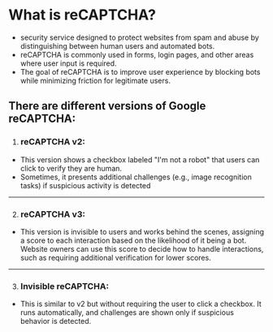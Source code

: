 # What is reCAPTCHA?

- security service designed to protect websites from spam and abuse by distinguishing between human users and automated bots.
- reCAPTCHA is commonly used in forms, login pages, and other areas where user input is required.
- The goal of reCAPTCHA is to improve user experience by blocking bots while minimizing friction for legitimate users.

## There are different versions of Google reCAPTCHA:

1. ### reCAPTCHA v2:

- This version shows a checkbox labeled "I'm not a robot" that users can click to verify they are human.
- Sometimes, it presents additional challenges (e.g., image recognition tasks) if suspicious activity is detected

---

2. ### reCAPTCHA v3:

- This version is invisible to users and works behind the scenes, assigning a score to each interaction based on the likelihood of it being a bot. Website owners can use this score to decide how to handle interactions, such as requiring additional verification for lower scores.

---

3. ### Invisible reCAPTCHA:

- This is similar to v2 but without requiring the user to click a checkbox. It runs automatically, and challenges are shown only if suspicious behavior is detected.

